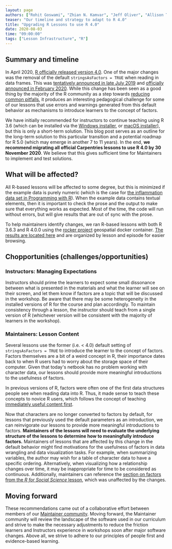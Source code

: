 ```yaml
---
layout: page
authors: ["Rohit Goswami", "Zhian N. Kamvar", "Jeff Oliver", "Allison Theobold"]
teaser: "Our timeline and strategy to adapt to R 4.0"
title: "Upgrading R Lessons to use R 4.0"
date: 2020-08-03
time: "09:00:00"
tags: ["Lesson Infrastructure", "R"]
---
```


## Summary and timeline

In April 2020, [R officially released version 4.0](https://www.r-bloggers.com/r-4-0-0-now-available-and-a-look-back-at-rs-history/). One of the major changes was the removal of the default `stringsAsFactors = TRUE` when reading in data frames. This was [tentatively announced in late July 2019](https://twitter.com/sctyner/status/1155604680531042304) and [officially announced in February 2020](https://developer.r-project.org/Blog/public/2020/02/16/stringsasfactors/index.html). While this change has been seen as a good thing by the majority of the R community as a step towards [reducing common pitfalls](https://simplystatistics.org/2015/07/24/stringsasfactors-an-unauthorized-biography/), it produces an interesting pedagogical challenge for some of our lessons that use errors and warnings generated from this default behavior as mechanisms to introduce learners to the concept of factors.

We have initially recommended for instructors to continue teaching using R 3.6 (which can be installed via the [Windows installer](https://cran.r-project.org/bin/windows/base/old/3.6.3/), or [macOS installer](https://cran.r-project.org/bin/macosx/el-capitan/base/)), but this is only a short-term solution. This blog post serves as an outline for the long-term solution to this particular transition and a potential roadmap for R 5.0 (which may emerge in another 7 to 11 years). In the end, **we recommend migrating all official Carpentries lessons to use R 4.0 by 30 November 2020**. We believe that this gives sufficient time for Maintainers to implement and test solutions. 

## What will be affected?

All R-based lessons will be affected to some degree, but this is minimized if the example data is purely numeric (which is the case for [the inflammation data set in Programming with R](http://swcarpentry.github.io/r-novice-inflammation/)). When the example data contains textual elements, then it is important to check the prose and the output to make sure that everything works as expected. Most of the time, the code will run without errors, but will give results that are out of sync with the prose.

To help maintainers identify changes, we ran R-based lessons with both R 3.6.3 and R 4.0.0 using the [rocker project](https://rocker-project.org) geospatial docker container. [The results are located here](https://github.com/zkamvar/postmaul/blob/master/analysis.md#lessons-that-use-r) and are organized by lesson and episode for easier browsing. 

## Chopportunities (challenges/opportunities)

### Instructors: Managing Expectations

Instructors should prime the learners to expect some small dissonance between what is presented in the materials and what the learner will see on their screen, and let them know if factors are a topic that will be discussed in the workshop. Be aware that there may be some heterogeneity in the installed versions of R for the course and plan accordingly. To maintain consistency through a lesson, the instructor should teach from a single version of R (whichever version will be consistent with the majority of learners in the workshop). 

### Maintainers: Lesson Content

Several lessons use the former (i.e. < 4.0) default setting of `stringsAsFactors = TRUE` to introduce the learner to the concept of factors.  Factors themselves are a bit of a weird concept in R, their importance dates back to when R users had to worry about the storage space of their computer. Given that today's netbook has no problem working with character data, our lessons should provide more meaningful introductions to the usefulness of factors. 

In previous versions of R, factors were often one of the first data structures people see when reading data into R. Thus, it made sense to teach these concepts to novice R users, which follows the concept of teaching [immediately useful content first](https://cdh.carpentries.org/deciding-what-to-teach.html). 

Now that characters are no longer converted to factors by default, for lessons that previously used the default parameters as an introduction, we can reinvigorate our lessons to provide more meaningful introductions to factors. 
**Maintainers of the lessons will need to evaluate the underlying structure of the lessons to determine how to meaningfully introduce factors.** Maintainers of lessons that are affected by this change in the default behavior might find motivations for the usefulness of factors in data wrangling and data visualization tasks. For example, when summarizing variables, the author may wish for a table of character data to have a specific ordering. Alternatively, when visualizing how a relationship changes over time, it may be inappropriate for time to be considered as continuous. Additionally, maintainers can reference the [section on factors from the *R for Social Science* lesson](https://datacarpentry.org/r-socialsci/02-starting-with-data/index.html#factors), which was unaffected by the changes.  

## Moving forward

These recommendations came out of a collaborative effort between members of our [Maintainer community](https://carpentries.org/maintainers/). Moving forward, the Maintainer community will review the landscape of the software used in our curriculum and strive to make the necessary adjustments to reduce the friction learners and Instructors experience in workshops soon after major software changes. Above all, we strive to adhere to our principles of people first and evidence-based learning. 
